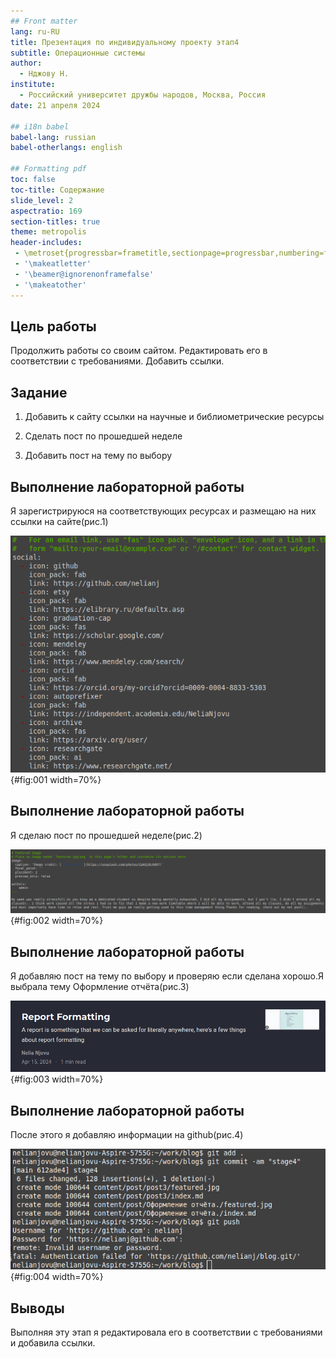 ```yaml
---
## Front matter
lang: ru-RU
title: Презентация по индивидуальному проекту этап4
subtitle: Операционные системы
author:
  - Нджову Н.
institute:
  - Российский университет дружбы народов, Москва, Россия
date: 21 апреля 2024

## i18n babel
babel-lang: russian
babel-otherlangs: english

## Formatting pdf
toc: false
toc-title: Содержание
slide_level: 2
aspectratio: 169
section-titles: true
theme: metropolis
header-includes:
 - \metroset{progressbar=frametitle,sectionpage=progressbar,numbering=fraction}
 - '\makeatletter'
 - '\beamer@ignorenonframefalse'
 - '\makeatother'
---
```


## Цель работы

Продолжить работы со своим сайтом. Редактировать его в соответствии с требованиями. Добавить ссылки.

## Задание

1. Добавить к сайту ссылки на научные и библиометрические ресурсы

2. Сделать пост по прошедшей неделе

3. Добавить пост на тему по выбору

## Выполнение лабораторной работы

Я зарегистрируюся на соответствующих ресурсах и размещаю на них ссылки на сайте(рис.1) 

![добавление ссылки](image/01.png){#fig:001 width=70%}

## Выполнение лабораторной работы

Я сделаю пост по прошедшей неделе(рис.2)

![пост по прошедшей неделе](image/02.png){#fig:002 width=70%}

## Выполнение лабораторной работы

Я добавляю пост на тему по выбору и проверяю если сделана хорошо.Я выбрала тему Оформление отчёта(рис.3)

![пост на тему Оформление отчёта](image/04.png){#fig:003 width=70%}

## Выполнение лабораторной работы

После этого я добавляю информации на github(рис.4)

![добавление на github](image/05.png){#fig:004 width=70%}

## Выводы

Выполняя эту этап я редактировала его в соответствии с требованиями и добавила ссылки.


